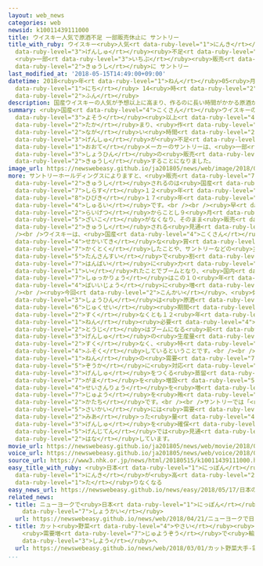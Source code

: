 ```yaml
---
layout: web_news
categories: web
newsid: k10011439111000
title: ウイスキー人気で原酒不足 一部販売休止に サントリー
title_with_ruby: ウイスキー<ruby>人気<rt data-ruby-level="1">にんき</rt></ruby>で<ruby>原酒<rt
  data-ruby-level="3">げんしゅ</rt></ruby><ruby>不足<rt data-ruby-level="4">ぶそく</rt></ruby>
  <ruby>一部<rt data-ruby-level="3">いちぶ</rt></ruby><ruby>販売<rt data-ruby-level="7">はんばい</rt></ruby><ruby>休止<rt
  data-ruby-level="2">きゅうし</rt></ruby>に サントリー
last_modified_at: '2018-05-15T14:49:00+09:00'
datetime: 2018<ruby>年<rt data-ruby-level="1">ねん</rt></ruby>05<ruby>月<rt data-ruby-level="1">がつ</rt></ruby>15<ruby>日<rt
  data-ruby-level="1">にち</rt></ruby> 14<ruby>時<rt data-ruby-level="2">じ</rt></ruby>49<ruby>分<rt
  data-ruby-level="2">ふん</rt></ruby>
description: 国産ウイスキーの人気が予想以上に高まり、作るのに長い時間がかかる原酒が不足しているとして、大手メーカーのサントリーは、一部の商品の販売を休止することになりました。
summary: <ruby>国産<rt data-ruby-level="4">こくさん</rt></ruby>ウイスキーの<ruby>人気<rt data-ruby-level="1">にんき</rt></ruby>が<ruby>予想<rt
  data-ruby-level="3">よそう</rt></ruby><ruby>以上<rt data-ruby-level="4">いじょう</rt></ruby>に<ruby>高<rt
  data-ruby-level="2">たか</rt></ruby>まり、<ruby>作<rt data-ruby-level="2">つく</rt></ruby>るのに<ruby>長<rt
  data-ruby-level="2">なが</rt></ruby>い<ruby>時間<rt data-ruby-level="2">じかん</rt></ruby>がかかる<ruby>原酒<rt
  data-ruby-level="3">げんしゅ</rt></ruby>が<ruby>不足<rt data-ruby-level="4">ふそく</rt></ruby>しているとして、<ruby>大手<rt
  data-ruby-level="1">おおて</rt></ruby>メーカーのサントリーは、<ruby>一部<rt data-ruby-level="3">いちぶ</rt></ruby>の<ruby>商品<rt
  data-ruby-level="3">しょうひん</rt></ruby>の<ruby>販売<rt data-ruby-level="7">はんばい</rt></ruby>を<ruby>休止<rt
  data-ruby-level="2">きゅうし</rt></ruby>することになりました。
image_url: https://newswebeasy.github.io/ja201805/news/web/image/2018/05/15/K10011439111_1805151446_1805151449_01_02.jpg
more: サントリーホールディングスによりますと、<ruby>販売<rt data-ruby-level="7">はんばい</rt></ruby>が<ruby>休止<rt
  data-ruby-level="2">きゅうし</rt></ruby>されるのは<ruby>国産<rt data-ruby-level="4">こくさん</rt></ruby>ウイスキーのうち、<ruby>白州<rt
  data-ruby-level="7">しらす</rt></ruby>１２<ruby>年<rt data-ruby-level="1">ねん</rt></ruby>と<ruby>響<rt
  data-ruby-level="8">ひびき</rt></ruby>１７<ruby>年<rt data-ruby-level="1">ねん</rt></ruby>の２<ruby>種類<rt
  data-ruby-level="4">しゅるい</rt></ruby>です。<br /><br /><ruby>早<rt data-ruby-level="1">はや</rt></ruby>ければ<ruby>来月<rt
  data-ruby-level="2">らいげつ</rt></ruby>からことし９<ruby>月<rt data-ruby-level="1">がつ</rt></ruby>ごろにかけて<ruby>在庫<rt
  data-ruby-level="5">ざいこ</rt></ruby>がなくなり、そのまま<ruby>販売<rt data-ruby-level="7">はんばい</rt></ruby>が<ruby>休止<rt
  data-ruby-level="2">きゅうし</rt></ruby>される<ruby>見通<rt data-ruby-level="2">みとお</rt></ruby>しです。<br
  /><br />ウイスキーは、<ruby>国産<rt data-ruby-level="4">こくさん</rt></ruby>の<ruby>銘柄<rt data-ruby-level="7">めいがら</rt></ruby>が<ruby>世界的<rt
  data-ruby-level="4">せかいてき</rt></ruby>な<ruby>賞<rt data-ruby-level="4">しょう</rt></ruby>を<ruby>獲得<rt
  data-ruby-level="7">かくとく</rt></ruby>したことや、サントリーなどの<ruby>主要<rt data-ruby-level="4">しゅよう</rt></ruby>メーカーが<ruby>炭酸水<rt
  data-ruby-level="5">たんさんすい</rt></ruby>で<ruby>割<rt data-ruby-level="6">わ</rt></ruby>るハイボールの<ruby>販売<rt
  data-ruby-level="7">はんばい</rt></ruby>に<ruby>力<rt data-ruby-level="1">ちから</rt></ruby>を<ruby>入<rt
  data-ruby-level="1">い</rt></ruby>れたことでブームとなり、<ruby>国内<rt data-ruby-level="2">こくない</rt></ruby>の<ruby>出荷量<rt
  data-ruby-level="7">しゅっかりょう</rt></ruby>はこの１０<ruby>年<rt data-ruby-level="1">ねん</rt></ruby>で２<ruby>倍以上<rt
  data-ruby-level="4">ばいいじょう</rt></ruby>に<ruby>増<rt data-ruby-level="5">ふ</rt></ruby>えています。<br
  /><br /><ruby>今回<rt data-ruby-level="2">こんかい</rt></ruby>、<ruby>休止<rt data-ruby-level="2">きゅうし</rt></ruby>となる<ruby>商品<rt
  data-ruby-level="3">しょうひん</rt></ruby>は<ruby>原酒<rt data-ruby-level="3">げんしゅ</rt></ruby>の<ruby>熟成<rt
  data-ruby-level="6">じゅくせい</rt></ruby><ruby>期間<rt data-ruby-level="3">きかん</rt></ruby>が<ruby>少<rt
  data-ruby-level="2">すく</rt></ruby>なくとも１２<ruby>年<rt data-ruby-level="1">ねん</rt></ruby>ないし１７<ruby>年<rt
  data-ruby-level="1">ねん</rt></ruby><ruby>必要<rt data-ruby-level="4">ひつよう</rt></ruby>になりますが、その<ruby>当時<rt
  data-ruby-level="2">とうじ</rt></ruby>はブームになる<ruby>前<rt data-ruby-level="2">まえ</rt></ruby>で<ruby>原酒<rt
  data-ruby-level="3">げんしゅ</rt></ruby>の<ruby>生産量<rt data-ruby-level="4">せいさんりょう</rt></ruby>が<ruby>少<rt
  data-ruby-level="2">すく</rt></ruby>なく、<ruby>特<rt data-ruby-level="4">とく</rt></ruby>に<ruby>不足<rt
  data-ruby-level="4">ふそく</rt></ruby>しているということです。<br /><br />サントリーはここ<ruby>数<rt data-ruby-level="2">すう</rt></ruby><ruby>年<rt
  data-ruby-level="1">ねん</rt></ruby>の<ruby>需要<rt data-ruby-level="7">じゅよう</rt></ruby>の<ruby>増加<rt
  data-ruby-level="5">ぞうか</rt></ruby>に<ruby>対応<rt data-ruby-level="5">たいおう</rt></ruby>し、<ruby>原酒<rt
  data-ruby-level="3">げんしゅ</rt></ruby>をつくる<ruby>蒸留<rt data-ruby-level="6">じょうりゅう</rt></ruby><ruby>釜<rt
  data-ruby-level="7">がま</rt></ruby>を<ruby>増設<rt data-ruby-level="5">ぞうせつ</rt></ruby>するなどして<ruby>生産量<rt
  data-ruby-level="4">せいさんりょう</rt></ruby>を<ruby>増<rt data-ruby-level="5">ふ</rt></ruby>やしてきましたが、それでも<ruby>需要<rt
  data-ruby-level="7">じゅよう</rt></ruby>を<ruby>賄<rt data-ruby-level="7">まかな</rt></ruby>いきれなくなった<ruby>形<rt
  data-ruby-level="2">かたち</rt></ruby>です。<br /><br />サントリーでは「<ruby>販売<rt data-ruby-level="7">はんばい</rt></ruby>の<ruby>再開<rt
  data-ruby-level="5">さいかい</rt></ruby>には<ruby>需要<rt data-ruby-level="7">じゅよう</rt></ruby>に<ruby>見合<rt
  data-ruby-level="2">みあ</rt></ruby>った<ruby>量<rt data-ruby-level="4">りょう</rt></ruby>の<ruby>原酒<rt
  data-ruby-level="3">げんしゅ</rt></ruby>を<ruby>確保<rt data-ruby-level="5">かくほ</rt></ruby>しなければならないが、<ruby>現時点<rt
  data-ruby-level="5">げんじてん</rt></ruby>では<ruby>見通<rt data-ruby-level="2">みとお</rt></ruby>しはたっていない」と<ruby>話<rt
  data-ruby-level="2">はな</rt></ruby>しています。
movie_url: https://newswebeasy.github.io/ja201805/news/web/movie/2018/05/15/k10011439111_201805151605_201805151606.mp4
voice_url: https://newswebeasy.github.io/ja201805/news/web/voice/2018/05/15/k10011439111_201805151605_201805151606.mp3
source_url: https://www3.nhk.or.jp/news/html/20180515/k10011439111000.html
easy_title_with_ruby: <ruby>日本<rt data-ruby-level="1">にっぽん</rt></ruby>のウイスキー <ruby>人気<rt
  data-ruby-level="1">にんき</rt></ruby>が<ruby>高<rt data-ruby-level="2">たか</rt></ruby>くなって<ruby>足<rt
  data-ruby-level="1">た</rt></ruby>りなくなる
easy_news_url: https://newswebeasy.github.io/news/easy/2018/05/17/日本のウイスキー-人気が高くなって足りなくなる
related_news:
- title: ニューヨークで<ruby>日本<rt data-ruby-level="1">にっぽん</rt></ruby>のウイスキーを<ruby>紹介<rt
    data-ruby-level="7">しょうかい</rt></ruby>
  url: https://newswebeasy.github.io/news/web/2018/04/21/ニューヨークで日本のウイスキーを紹介
- title: カット<ruby>野菜<rt data-ruby-level="4">やさい</rt></ruby><ruby>大手<rt data-ruby-level="1">おおて</rt></ruby>
    <ruby>需要増<rt data-ruby-level="7">じゅようぞう</rt></ruby>で<ruby>輸入<rt data-ruby-level="5">ゆにゅう</rt></ruby>キャベツ<ruby>使用<rt
    data-ruby-level="3">しよう</rt></ruby>へ
  url: https://newswebeasy.github.io/news/web/2018/03/01/カット野菜大手-需要増で輸入キャベツ使用へ
...
```

